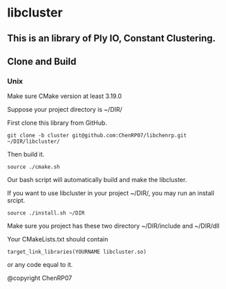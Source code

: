 <!--
 * @Author: ChenRP07
 * @Date: 2022-05-26 17:11:47
 * @LastEditTime: 2022-05-27 09:35:32
 * @LastEditors: ChenRP07
 * @Description: readme
-->
# libcluster
## This is an library of Ply IO, Constant Clustering.
## Clone and Build
### Unix
Make sure CMake version at least 3.19.0

Suppose your project directory is ~/DIR/

First clone this library from GitHub.

`git clone -b cluster git@github.com:ChenRP07/libchenrp.git ~/DIR/libcluster/`

Then build it.

`source ./cmake.sh`

Our bash script will automatically build and make the libcluster.

If you want to use libcluster in your project ~/DIR/, you may run an install srcipt.

`source ./install.sh ~/DIR`

Make sure you project has these two directory ~/DIR/include and ~/DIR/dll

Your CMakeLists.txt should contain

`target_link_libraries(YOURNAME libcluster.so)`

or any code equal to it.

@copyright ChenRP07